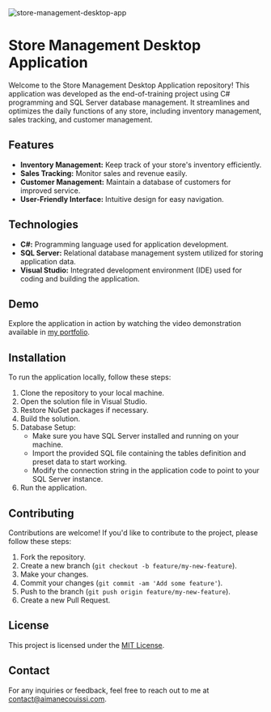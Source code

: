 <img src="https://socialify.git.ci/aimanecouissi/store-management-desktop-app/image?description=1&descriptionEditable=An%20efficient%20desktop%20application%20developed%20in%20C%23%20and%20SQL%20Server%20for%20managing%20store%20operations.&forks=1&issues=1&language=1&name=1&owner=1&pulls=1&stargazers=1&theme=Auto" alt="store-management-desktop-app" />

# Store Management Desktop Application

Welcome to the Store Management Desktop Application repository! This application was developed as the end-of-training project using C# programming and SQL Server database management. It streamlines and optimizes the daily functions of any store, including inventory management, sales tracking, and customer management.

## Features

- **Inventory Management:** Keep track of your store's inventory efficiently.
- **Sales Tracking:** Monitor sales and revenue easily.
- **Customer Management:** Maintain a database of customers for improved service.
- **User-Friendly Interface:** Intuitive design for easy navigation.

## Technologies

- **C#:** Programming language used for application development.
- **SQL Server:** Relational database management system utilized for storing application data.
- **Visual Studio:** Integrated development environment (IDE) used for coding and building the application.

## Demo

Explore the application in action by watching the video demonstration available in [my portfolio](https://www.aimanecouissi.com/). 

## Installation

To run the application locally, follow these steps:

1. Clone the repository to your local machine.
2. Open the solution file in Visual Studio.
3. Restore NuGet packages if necessary.
4. Build the solution.
5. Database Setup:
   - Make sure you have SQL Server installed and running on your machine.
   - Import the provided SQL file containing the tables definition and preset data to start working.
   - Modify the connection string in the application code to point to your SQL Server instance.
6. Run the application.

## Contributing

Contributions are welcome! If you'd like to contribute to the project, please follow these steps:

1. Fork the repository.
2. Create a new branch (`git checkout -b feature/my-new-feature`).
3. Make your changes.
4. Commit your changes (`git commit -am 'Add some feature'`).
5. Push to the branch (`git push origin feature/my-new-feature`).
6. Create a new Pull Request.

## License

This project is licensed under the [MIT License](LICENSE).

## Contact

For any inquiries or feedback, feel free to reach out to me at [contact@aimanecouissi.com](mailto:contact@aimanecouissi.com).
